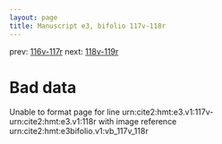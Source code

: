 ```yaml
---
layout: page
title: Manuscript e3, bifolio 117v-118r
---
```


prev: [116v-117r](../116v-117r/) next: [118v-119r](../118v-119r/)

# Bad data

Unable to format page for line urn:cite2:hmt:e3.v1:117v-urn:cite2:hmt:e3.v1:118r with image reference urn:cite2:hmt:e3bifolio.v1:vb_117v_118r
